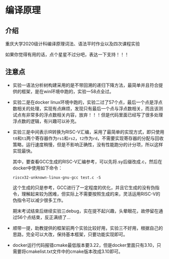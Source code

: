 # 编译原理

## 介绍
重庆大学2020级计科编译原理词法、语法平时作业以及四次课程实验

如果你觉得有用的话，点个星星不过分吧，表达一下支持！！！



## 注意点

- 实验一语法分析树构建采用的是不带回溯的递归下降方法，最简单并且符合提供的框架，是在win环境中跑的，实验一58点全过。

- 实验二是在docker linux环境中跑的，实验二过了57个点，最后一个点是浮点数相关的处理，实现有点麻烦，发现只有最后一个点与浮点数相关，而且该测试点有非常多的浮点数相关内容，放弃！！！但是代码里面已经写了很多处理浮点数的逻辑，有兴趣可以补充。

- 实验三是中间表示IR转换为RISC-V汇编，采用了最简单的实现方式，即只使用`t0`和`t1`两个寄存器作为`rs1`和`rs2`，`t2`作为`rd`，不需要实现寄存器的分配与回收策略，运行速度稍慢，但是不影响正确性，没有性能跑分的计分项，所以这样实现最快。

    其中，要查看GCC生成的RISC-V汇编参考，可以先将.sy后缀改成.c，然后在docker中使用如下命令：

    ```
    riscv32-unknown-linux-gnu-gcc test.c -S
    ```

    这个生成的只是参考，GCC进行了一定程度的优化，并且它生成的没有伪指令，理解起来较为困难，但实际上不需要按照生成的来，灵活运用RISC-V的伪指令可以减少很多工作。

    期末考试结束后继续实验三debug，实在提不起兴趣，头晕眼花，故停留在通过56个点结束，反正满绩了...

- 顺带一提，助教提供的框架前两个实验比较好用，实验三不好用，根据自己的思路，完全可以大改，保持基本框架，只要功能实现即可。

- docker运行代码报错cmake最低版本要3.22，但是docker里面只有3.10，只需要将cmakelist.txt文件中的cmake版本改成3.10即可。
